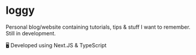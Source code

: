 # loggy
Personal blog/website containing tutorials, tips & stuff I want to remember. Still in development.

🖥️ Developed using Next.JS & TypeScript
